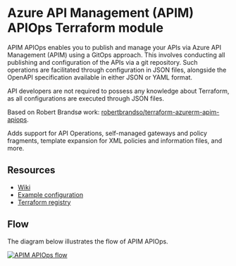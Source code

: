 # Azure API Management (APIM) APIOps Terraform module

APIM APIOps enables you to publish and manage your APIs via Azure API Management (APIM) using a GitOps approach.
This involves conducting all publishing and configuration of the APIs via a git repository. Such operations are facilitated through configuration in JSON files, alongside the OpenAPI specification available in either JSON or YAML format.

API developers are not required to possess any knowledge about Terraform, as all configurations are executed through JSON files.

Based on Robert Brandsø work: [robertbrandso/terraform-azurerm-apim-apiops](https://github.com/robertbrandso/terraform-azurerm-apim-apiops).

Adds support for API Operations, self-managed gateways and policy fragments, template expansion for XML policies and information files, and more.

## Resources

* [Wiki](https://github.com/msterin/terraform-azurerm-apim-apiops/wiki)
* [Example configuration](https://github.com/msterin/terraform-azurerm-apim-apiops/tree/main/examples)
* [Terraform registry](https://registry.terraform.io/modules/msterin/apim-apiops)

## Flow

The diagram below illustrates the flow of APIM APIOps.

[![APIM APIOps flow](https://github.com/msterin/terraform-azurerm-apim-apiops/wiki/images/apiops-flow.drawio.png)](https://github.com/msterin/terraform-azurerm-apim-apiops/wiki/images/apiops-flow.drawio.png)
